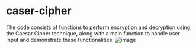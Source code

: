 # caser-cipher

The code consists of functions to perform encryption and decryption using the Caesar Cipher technique, along with a main function to handle user input and demonstrate these functionalities.
![image](https://github.com/Kaushal061123/caser-cipher/assets/101547296/03c12233-7611-4c96-8c0f-31e94bd4b4c6)


